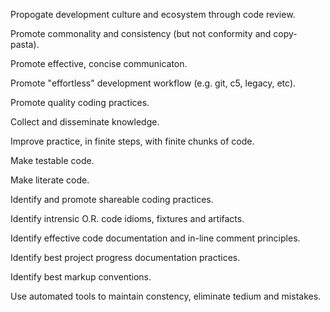 Propogate development culture and ecosystem through code review.

Promote commonality and consistency (but not conformity and copy-pasta).

Promote effective, concise communicaton.

Promote "effortless" development workflow (e.g. git, c5, legacy, etc).

Promote quality coding practices.

Collect and disseminate knowledge.

Improve practice, in finite steps, with finite chunks of code.

Make testable code.

Make literate code.

Identify and promote shareable coding practices.

Identify intrensic O.R. code idioms, fixtures and artifacts.

Identify effective code documentation and in-line comment principles.

Identify best project progress documentation practices.

Identify best markup conventions.

Use automated tools to maintain constency, eliminate tedium and mistakes.
